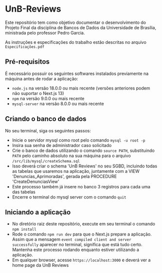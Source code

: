 # UnB-Reviews
Este repositório tem como objetivo documentar o desenvolvimento do Projeto Final da disciplina de Bancos de Dados da Universidade de Brasília, ministrada pelo professor Pedro Garcia.

As instruções e especificações do trabalho estão descritas no arquivo `Especificações.pdf`

## Pré-requisitos
É necessário possuir os seguintes softwares instalados previamente na máquina antes de rodar a aplicação:
- `node.js` na versão 18.0.0 ou mais recente (versões anteriores podem não suportar o Next.js 13)
- `npm` na versão 9.0.0 ou mais recente
- `mysql-server` na versão 8.0.0 ou mais recente

## Criando o banco de dados
No seu terminal, siga os seguintes passos:
- Inicie o servidor mysql como root pelo comando `mysql -u root -p`
- Insira sua senha de administrador caso solicitado
- Crie o banco de dados utilizando o comando `source PATH`, substituindo `PATH` pelo caminho absoluto na sua máquina para o arquivo `/src/lib/mysql/createSchema.sql`
- Isso deverá criar o schema 'UnB Reviews' no seu SGBD, incluindo todas as tabelas que usaremos na aplicação, juntamente com a VIEW 'Denuncias_Aprimoradas', gerada pela PROCEDURE 'CreateDenunciasView'
- Este processo também já insere no banco 3 registros para cada uma das tabelas
- Encerre o terminal do mysql server com o comando `quit`

## Iniciando a aplicação
- No diretório raiz deste repositório, execute em seu terminal o comando `npm install`
- Rode o comando `npm run dev` para que o Next.js prepare a aplicação. Assim que a mensagem `event compiled client and server successfully` aparecer no terminal, significa que está tudo certo. Mantenha este processo rodando enquanto estiver utilizando a aplicação.
- Em qualquer browser, acesse `https://localhost:3000` e deverá ver a home page da UnB Reviews